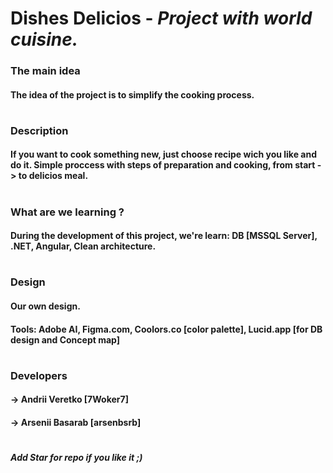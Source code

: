 # **Dishes Delicios** - *Project with world cuisine.*

### **The main idea**
#### The idea of the project is to simplify the cooking process.
#
### **Description**
#### If you want to cook something new, just choose recipe wich you like and do it. Simple proccess with steps of preparation and cooking, from start -> to delicios meal.
#
### **What are we learning ?**
#### During the development of this project, we're learn: DB [MSSQL Server], .NET, Angular, Clean architecture.
#
### **Design**
#### Our own design. 
#### Tools: Adobe AI, Figma.com, Coolors.co [color palette], Lucid.app [for DB design and Concept map] 
#
### **Developers**
#### -> Andrii Veretko [7Woker7]
#### -> Arsenii Basarab [arsenbsrb]
#
#### *Add Star for repo if you like it ;)*


